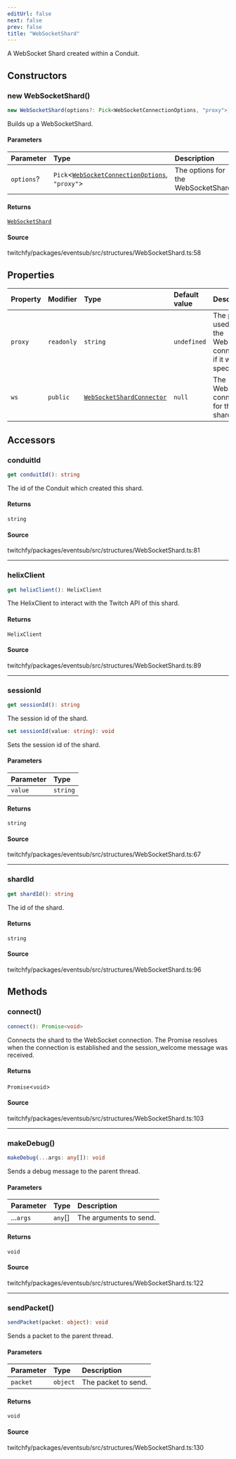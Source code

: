 ```yaml
---
editUrl: false
next: false
prev: false
title: "WebSocketShard"
---
```


A WebSocket Shard created within a Conduit.

## Constructors

### new WebSocketShard()

```ts
new WebSocketShard(options?: Pick<WebSocketConnectionOptions, "proxy">): WebSocketShard
```

Builds up a WebSocketShard.

#### Parameters

| Parameter | Type | Description |
| :------ | :------ | :------ |
| `options`? | `Pick`\<[`WebSocketConnectionOptions`](/api/eventsub/type-aliases/websocketconnectionoptions/), `"proxy"`\> | The options for the WebSocketShard. |

#### Returns

[`WebSocketShard`](/api/eventsub/classes/websocketshard/)

#### Source

twitchfy/packages/eventsub/src/structures/WebSocketShard.ts:58

## Properties

| Property | Modifier | Type | Default value | Description |
| :------ | :------ | :------ | :------ | :------ |
| `proxy` | `readonly` | `string` | `undefined` | The proxy used for the WebSocket connection if it was specified. |
| `ws` | `public` | [`WebSocketShardConnector`](/api/eventsub/classes/websocketshardconnector/) | `null` | The WebSocket connector for this shard. |

## Accessors

### conduitId

```ts
get conduitId(): string
```

The id of the Conduit which created this shard.

#### Returns

`string`

#### Source

twitchfy/packages/eventsub/src/structures/WebSocketShard.ts:81

***

### helixClient

```ts
get helixClient(): HelixClient
```

The HelixClient to interact with the Twitch API of this shard.

#### Returns

`HelixClient`

#### Source

twitchfy/packages/eventsub/src/structures/WebSocketShard.ts:89

***

### sessionId

```ts
get sessionId(): string
```

The session id of the shard.

```ts
set sessionId(value: string): void
```

Sets the session id of the shard.

#### Parameters

| Parameter | Type |
| :------ | :------ |
| `value` | `string` |

#### Returns

`string`

#### Source

twitchfy/packages/eventsub/src/structures/WebSocketShard.ts:67

***

### shardId

```ts
get shardId(): string
```

The id of the shard.

#### Returns

`string`

#### Source

twitchfy/packages/eventsub/src/structures/WebSocketShard.ts:96

## Methods

### connect()

```ts
connect(): Promise<void>
```

Connects the shard to the WebSocket connection. The Promise resolves when the connection is established and the session_welcome message was received.

#### Returns

`Promise`\<`void`\>

#### Source

twitchfy/packages/eventsub/src/structures/WebSocketShard.ts:103

***

### makeDebug()

```ts
makeDebug(...args: any[]): void
```

Sends a debug message to the parent thread.

#### Parameters

| Parameter | Type | Description |
| :------ | :------ | :------ |
| ...`args` | `any`[] | The arguments to send. |

#### Returns

`void`

#### Source

twitchfy/packages/eventsub/src/structures/WebSocketShard.ts:122

***

### sendPacket()

```ts
sendPacket(packet: object): void
```

Sends a packet to the parent thread.

#### Parameters

| Parameter | Type | Description |
| :------ | :------ | :------ |
| `packet` | `object` | The packet to send. |

#### Returns

`void`

#### Source

twitchfy/packages/eventsub/src/structures/WebSocketShard.ts:130
